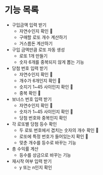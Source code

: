 # 기능 목록

- 구입금액 입력 받기
  - 자연수인지 확인 💖
  - 구매할 로또 개수 계산하기
  - 거스름돈 계산하기
- 구입 금액만큼 로또 자동 생성
  - 로또 1개 만들기
  - 숫자 6개를 중복되지 않게 뽑는 기능
- 당첨 번호 입력 받기
  - 자연수인지 확인 💖
  - 개수가 6개인지 확인 💖
  - 슷지기 1~45 사이인지 확인 💖
  - 중복 확인 💖
- 보너스 번호 입력 받기
  - 자연수인지 확인 💖
  - 숫자가 1~45 사이인지 확인 💖
  - 당첨 번호와 중복인지 확인
- 각 로또별 당첨 등수 확인
  - 두 로또 번호에서 겹치는 숫자의 개수 확인 💖
  - 로또에 특정 번호가 들어있는지 확인 💖
  - 맞춘 개수를 등수로 바꾸는 기능
- 총 수익률 계산
  - 등수를 상금으로 바꾸는 기능
- 재시작 여부 입력 받기
  - y 또는 n인지 확인